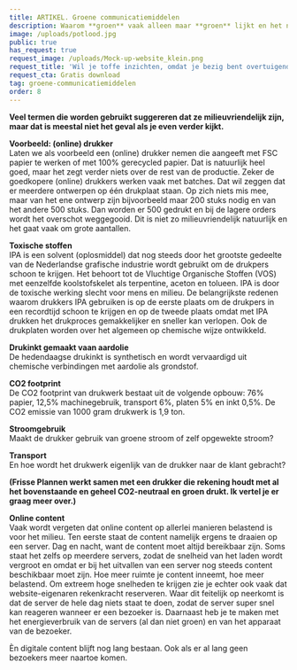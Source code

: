 ```yaml
---
title: ARTIKEL. Groene communicatiemiddelen
description: Waarom **groen** vaak alleen maar **groen** lijkt en het niet is.
image: /uploads/potlood.jpg
public: true
has_request: true
request_image: /uploads/Mock-up-website_klein.png
request_title: 'Wil je toffe inzichten, omdat je bezig bent overtuigende content te creëren?'
request_cta: Gratis download
tag: groene-communicatiemiddelen
order: 8
---
```


**Veel termen die worden gebruikt suggereren dat ze milieuvriendelijk zijn, maar dat is meestal niet het geval als je even verder kijkt.**

**Voorbeeld: (online) drukker**<br>Laten we als voorbeeld een (online) drukker nemen die aangeeft met FSC papier te werken of met 100% gerecycled papier. Dat is natuurlijk heel goed, maar het zegt verder niets over de rest van de productie. Zeker de goedkopere (online) drukkers werken vaak met batches. Dat wil zeggen dat er meerdere ontwerpen op &eacute;&eacute;n drukplaat staan. Op zich niets mis mee, maar van het ene ontwerp zijn bijvoorbeeld maar 200 stuks nodig en van het andere 500 stuks. Dan worden er 500 gedrukt en bij de lagere orders wordt het overschot weggegooid. Dit is niet zo milieuvriendelijk natuurlijk en het gaat vaak om grote aantallen.

**Toxische stoffen**<br>IPA is een solvent (oplosmiddel) dat nog steeds door het grootste gedeelte van de Nederlandse grafische industrie wordt gebruikt om de drukpers schoon te krijgen. Het behoort tot de Vluchtige Organische Stoffen (VOS) met eenzelfde koolstofskelet als terpentine, aceton en tolueen. IPA is door de toxische werking slecht voor mens en milieu. De belangrijkste redenen waarom drukkers IPA gebruiken is op de eerste plaats om de drukpers in een recordtijd schoon te krijgen en op de tweede plaats omdat met IPA drukken het drukproces gemakkelijker en sneller kan verlopen. Ook de drukplaten worden over het algemeen op chemische wijze ontwikkeld.

**Drukinkt gemaakt vaan aardolie**<br>De hedendaagse drukinkt is synthetisch en wordt vervaardigd uit chemische verbindingen met aardolie als grondstof.&nbsp;

**CO2 footprint**<br>De CO2 footprint van drukwerk bestaat uit de volgende opbouw: 76% papier, 12,5% machinegebruik, transport 6%, platen 5% en inkt 0,5%. De CO2 emissie van 1000 gram drukwerk is 1,9 ton.&nbsp;

**Stroomgebruik**<br>Maakt de drukker gebruik van groene stroom of zelf opgewekte stroom?

**Transport**<br>En hoe wordt het drukwerk eigenlijk van de drukker naar de klant gebracht?

**(Frisse Plannen werkt samen met een drukker die rekening houdt met al het bovenstaande en geheel CO2-neutraal en groen drukt. Ik vertel je er graag meer over.)**

**Online content**<br>Vaak wordt vergeten dat online content op allerlei manieren belastend is voor het milieu. Ten eerste staat de content namelijk ergens te draaien op een server. Dag en nacht, want de content moet altijd bereikbaar zijn. Soms staat het zelfs op meerdere servers, zodat de snelheid van het laden wordt vergroot en omdat er bij het uitvallen van een server nog steeds content beschikbaar moet zijn. Hoe meer ruimte je content inneemt, hoe meer belastend. Om extreem hoge snelheden te krijgen zie je echter ook vaak dat website-eigenaren rekenkracht reserveren. Waar dit feitelijk op neerkomt is dat de server de hele dag niets staat te doen, zodat de server super snel kan reageren wanneer er een bezoeker is. Daarnaast heb je te maken met het energieverbruik van de servers (al dan niet groen) en van het apparaat van de bezoeker.

&Egrave;n digitale content blijft nog lang bestaan. Ook als er al lang geen bezoekers meer naartoe komen.